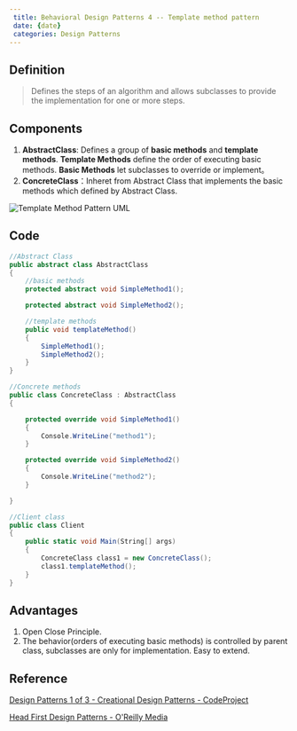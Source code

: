 ```yaml
---
 title: Behavioral Design Patterns 4 -- Template method pattern
 date: {date}
 categories: Design Patterns
---
```


## Definition
>Defines the steps of an algorithm and allows subclasses to provide the implementation for one or more steps.

## Components

1. __AbstractClass__: Defines a group of __basic methods__ and __template methods__. __Template Methods__ define the order of executing basic methods. __Basic Methods__ let subclasses to override or implement。
2. __ConcreteClass__：Inheret from Abstract Class that implements the basic methods which defined by Abstract Class.

![Template Method Pattern UML](https://www.codeproject.com/KB/architecture/455228/template_method.jpg)

<!-- More -->

## Code

~~~cs
//Abstract Class
public abstract class AbstractClass
{
    //basic methods
    protected abstract void SimpleMethod1();

    protected abstract void SimpleMethod2();

    //template methods
    public void templateMethod()
    {
        SimpleMethod1();
        SimpleMethod2();
    }
}

//Concrete methods
public class ConcreteClass : AbstractClass
{

    protected override void SimpleMethod1()
    {
        Console.WriteLine("method1");
    }

    protected override void SimpleMethod2()
    {
        Console.WriteLine("method2");
    }

}

//Client class
public class Client
{
    public static void Main(String[] args)
    {
        ConcreteClass class1 = new ConcreteClass();
        class1.templateMethod();
    }
}
~~~

## Advantages

1. Open Close Principle. 
2. The behavior(orders of executing basic methods) is controlled by parent class, subclasses are only for implementation. Easy to extend.

## Reference

[Design Patterns 1 of 3 - Creational Design Patterns - CodeProject](https://www.codeproject.com/Articles/430590/Design-Patterns-of-Creational-Design-Patterns)

[Head First Design Patterns - O'Reilly Media](https://www.google.com.au/url?sa=t&rct=j&q=&esrc=s&source=web&cd=1&ved=0ahUKEwjE74WWy7rTAhVEppQKHfqGAjoQFggiMAA&url=http%3A%2F%2Fshop.oreilly.com%2Fproduct%2F9780596007126.do&usg=AFQjCNF91VIwQIeGyXH4xU67GibpAiRKRA&sig2=YcwhV4RTfJRpzWn3xsIcoA)